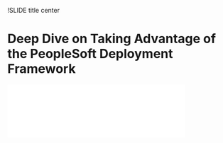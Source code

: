 !SLIDE title center

# Deep Dive on Taking Advantage of the PeopleSoft Deployment Framework

![.psadminlogo psadmin.io Logo](../_images/psadmin_io_white_400.png)